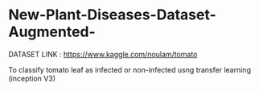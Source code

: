 # New-Plant-Diseases-Dataset-Augmented-

DATASET LINK : https://www.kaggle.com/noulam/tomato

To classify tomato leaf as infected or non-infected usng transfer learning (inception V3)
